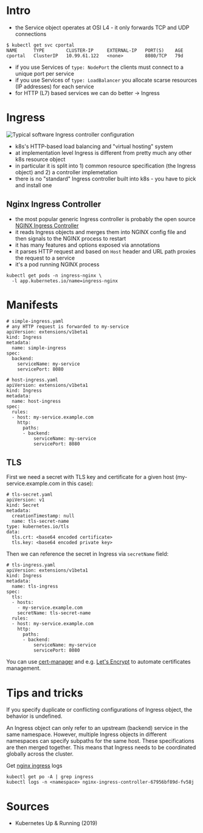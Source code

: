 # Intro

* the Service object operates at OSI L4 - it only forwards TCP and UDP connections
```
$ kubectl get svc cportal
NAME      TYPE        CLUSTER-IP     EXTERNAL-IP   PORT(S)    AGE
cportal   ClusterIP   10.99.61.122   <none>        8080/TCP   79d
```
* if you use Services of `type: NodePort` the clients must connect to a unique port per service
* if you use Services of `type: LoadBalancer` you allocate scarse resources (IP addresses) for each service
* for HTTP (L7) based services we can do better -> Ingress

# Ingress

![Typical software Ingress controller configuration](https://user-images.githubusercontent.com/1047259/126613022-2bb69f61-d0d6-4933-bc9e-e636071017f8.png)

* k8s's HTTP-based load balancing and "virtual hosting" system
* at implementation level Ingress is different from pretty much any other k8s resource object
* in particular it is split into 1) common resource specification (the Ingress object) and 2) a controller implemetation
* there is no "standard" Ingress controller built into k8s - you have to pick and install one

## Nginx Ingress Controller

* the most popular generic Ingress controller is probably the open source [NGINX Ingress Controller](https://github.com/kubernetes/ingress-nginx/)
* it reads Ingress objects and merges them into NGINX config file and then signals to the NGINX process to restart
* it has many features and options exposed via annotations
* it parses HTTP request and based on `Host` header and URL path proxies the request to a service
* it's a pod running NGINX process

```
kubectl get pods -n ingress-nginx \
  -l app.kubernetes.io/name=ingress-nginx
```

# Manifests

```
# simple-ingress.yaml
# any HTTP request is forwarded to my-service
apiVersion: extensions/v1beta1
kind: Ingress
metadata:
  name: simple-ingress
spec:
  backend:
    serviceName: my-service
    servicePort: 8080
```

```
# host-ingress.yaml
apiVersion: extensions/v1beta1
kind: Ingress
metadata:
  name: host-ingress
spec:
  rules:
  - host: my-service.example.com
    http:
      paths:
      - backend:
          serviceName: my-service
          servicePort: 8080
```

## TLS

First we need a secret with TLS key and certificate for a given host (my-service.example.com in this case):

```
# tls-secret.yaml
apiVersion: v1
kind: Secret
metadata:
  creationTimestamp: null
  name: tls-secret-name
type: kubernetes.io/tls
data:
  tls.crt: <base64 encoded certificate>
  tls.key: <base64 encoded private key>
```

Then we can reference the secret in Ingress via `secretName` field:

```
# tls-ingress.yaml
apiVersion: extensions/v1beta1
kind: Ingress
metadata:
  name: tls-ingress
spec:
  tls:
  - hosts:
    - my-service.example.com
    secretName: tls-secret-name
  rules:
  - host: my-service.example.com
    http:
      paths:
      - backend:
          serviceName: my-service
          servicePort: 8080
```

You can use [cert-manager](https://cert-manager.io/docs/) and e.g. [Let's Encrypt](https://letsencrypt.org/) to automate certificates management.

# Tips and tricks

If you specify duplicate or conflicting configurations of Ingress object, the behavior is undefined.

An Ingress object can only refer to an upstream (backend) service in the same namespace. However, multiple Ingress objects in different namespaces can specify subpaths for the same host. These specifications are then merged together. This means that Ingress needs to be coordinated globally across the cluster.

Get [nginx ingress](https://kubernetes.github.io/ingress-nginx/troubleshooting/) logs

```
kubectl get po -A | grep ingress
kubectl logs -n <namespace> nginx-ingress-controller-67956bf89d-fv58j
```

# Sources

* Kubernetes Up & Running (2019)

